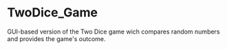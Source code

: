 # TwoDice_Game
GUI-based version of the Two Dice game wich compares random  numbers
and provides the game's outcome.
